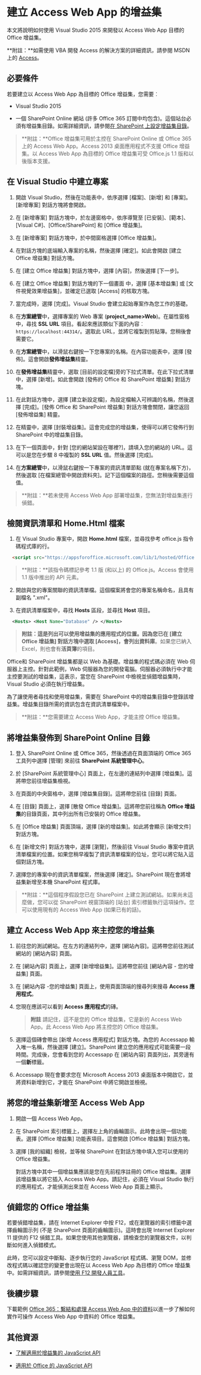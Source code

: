 
# <a name="create-add-ins-for-access-web-apps"></a>建立 Access Web App 的增益集



本文將說明如何使用 Visual Studio 2015 來開發以 Access Web App 目標的 Office 增益集。

>
  **附註：**如需使用 VBA 開發 Access 的解決方案的詳細資訊，請參閱 MSDN 上的 [Access](https://msdn.microsoft.com/en-us/library/fp179695.aspx)。

## <a name="prerequisites"></a>必要條件

若要建立以 Access Web App 為目標的 Office 增益集，您需要︰


- Visual Studio 2015

- 一個 SharePoint Online 網站 (許多 Office 365 訂閱中均包含)。這個站台必須有增益集目錄。如需詳細資訊，請參閱[在 SharePoint 上設定增益集目錄](../publish/publish-task-pane-and-content-add-ins-to-an-add-in-catalog.md)。


 >**附註：**Office 增益集可用於主控在 SharePoint Online 或 Office 365 上的 Access Web App。Access 2013 桌面應用程式不支援 Office 增益集。以 Access Web App 為目標的 Office 增益集可受 Office.js 1.1 版和以後版本支援。


## <a name="create-a-project-in-visual-studio"></a>在 Visual Studio 中建立專案


1.  開啟 Visual Studio，然後在功能表中，依序選擇 [檔案]、[新增] 和 [專案]。[新增專案] 對話方塊將會開啟。

2. 在 [新增專案] 對話方塊中，於左邊窗格中，依序導覽至 [已安裝]、[範本]、[Visual C#]、[Office/SharePoint] 和 [Office 增益集]。

3. 在 [新增專案] 對話方塊中，於中間窗格選擇 [Office 增益集]。

4. 在對話方塊的底端輸入專案的名稱，然後選擇 [確定]。如此會開啟 [建立 Office 增益集] 對話方塊。

5. 在 [建立 Office 增益集] 對話方塊中，選擇 [內容]，然後選擇 [下一步]。

6. 在 [建立 Office 增益集] 對話方塊的下一個畫面 中，選擇 [基本增益集] 或 [文件視覺效果增益集]，並確定已選取 [Access] 的核取方塊。

7. 當完成時，選擇 [完成]。Visual Studio 會建立起始專案作為您工作的基礎。

8. 在**方案總管**中，選擇專案的 Web 專案 (**project_name>Web**)。在屬性窗格中，尋找 **SSL URL** 項目。看起來應該類似下面的內容︰`https://localhost:44314/`。選取此 URL，並將它複製到剪貼簿。您稍後會需要它。

9. 在**方案總管**中，以滑鼠右鍵按一下您專案的名稱。在內容功能表中，選擇 [發佈]。這會開啟**發佈增益集**精靈。

10. 在**發佈增益集**精靈中，選取 [目前的設定檔]旁的下拉式清單。在此下拉式清單中，選擇 [新增]。如此會開啟 [發佈的 Office 和 SharePoint 增益集] 對話方塊。

11. 在此對話方塊中，選擇 [建立新設定檔]，為設定檔輸入可辨識的名稱，然後選擇 [完成]。[發佈 Office 和 SharePoint 增益集] 對話方塊會關閉，讓您返回 [發佈增益集] 精靈。

12. 在精靈中，選擇 [封裝增益集]。這會完成您的增益集，使得可以將它發佈行到 SharePoint 中的增益集目錄。

13. 在下一個頁面中，針對 [您的網站架設在哪裡?]，請填入您的網站的 URL。這可以是您在步驟 8 中複製的 **SSL URL** 值。然後選擇 [完成]。

14. 在**方案總管**中，以滑鼠右鍵按一下專案的資訊清單節點 (就在專案名稱下方)，然後選取 [在檔案總管中開啟資料夾]。記下這個檔案的路徑。您稍後需要這個值。


 >**附註：**若未使用 Access Web App 部署增益集，您無法對增益集進行偵錯。


## <a name="review-the-manifest-and-the-home.html-file"></a>檢閱資訊清單和 Home.Html 檔案


1. 在 Visual Studio 專案中，開啟 **Home.html** 檔案，並尋找參考 office.js 指令碼程式庫的行。

```html
  <script src="https://appsforoffice.microsoft.com/lib/1/hosted/Office.js" type="text/javascript"></script>
```
 >**附註：**該指令碼標記參考 1.1 版 (和以上) 的 Office.js。Access 會使用 1.1 版中推出的 API 元素。

2. 開啟與您的專案關聯的資訊清單檔。這個檔案將會您的專案名稱命名，且具有副檔名 ".xml"。

3.  在資訊清單檔案中，尋找 **Hosts** 區段，並尋找 **Host** 項目。

```xml
  <Hosts> <Host Name="Database" /> </Hosts>
```
 >**附註：**這是列出可以使用增益集的應用程式的位置。因為您已在 [建立 Office 增益集] 對話方塊中選取 [Access]，會列出**資料庫**。如果您已納入 Excel，則也會有**活頁簿**的項目。

Office和 SharePoint 增益集都是以 Web 為基礎。增益集的程式碼必須在 Web 伺服器上主控。針對此範例，Web 伺服器為您的開發電腦。伺服器必須執行中才能主控要測試的增益集，這表示，當您在 SharePoint 中檢視並偵錯增益集時，Visual Studio 必須在執行增益集。

為了讓使用者尋找和使用增益集，需要在 SharePoint 中的增益集目錄中登錄該增益集。增益集目錄所需的資訊包含在資訊清單檔案中。

 >**附註：**您需要建立 Access Web App，才能主控 Office 增益集。


## <a name="publish-your-add-in-to-a-sharepoint-online-catalog"></a>將增益集發佈到 SharePoint Online 目錄


1.  登入 SharePoint Online 或 Office 365，然後透過在頁面頂端的 Office 365 工具列中選擇 [管理] 來前往 **SharePoint 系統管理中心**。

2. 於 [SharePoint 系統管理中心] 頁面上，在左邊的連結列中選擇 [增益集]。這將帶您前往增益集檢視。

3. 在頁面的中央窗格中，選擇 [增益集目錄]。這將帶您前往 [目錄] 頁面。

4. 在 [目錄] 頁面上，選擇 [散發 Office 增益集]。這將帶您前往稱為 **Office 增益集**的目錄頁面，其中列出所有已安裝的 Office 增益集。

5. 在 [Office 增益集] 頁面頂端，選擇 [新的增益集]。如此將會顯示 [新增文件] 對話方塊。

6. 在 [新增文件] 對話方塊中，選擇 [瀏覽]，然後前往 Visual Studio 專案中資訊清單檔案的位置。如果您稍早複製了資訊清單檔案的位址，您可以將它貼入這個對話方塊。

7. 選擇您的專案中的資訊清單檔案，然後選擇 [確定]。SharePoint 現在會將增益集新增至本機 SharePoint 程式庫。


 >**附註：**這個程序假設您已在 SharePoint 上建立測試網站。如果尚未這麼做，您可以從 SharePoint 視窗頂端的 [站台] 索引標籤執行這項操作。您可以使用現有的 Access Web App (如果已有的話)。


## <a name="create-an-access-web-app-to-host-your-add-in"></a>建立 Access Web App 來主控您的增益集


1. 前往您的測試網站。在左方的連結列中，選擇 [網站內容]。這將帶您前往測試網站的 [網站內容] 頁面。

2. 在 [網站內容] 頁面上，選擇 [新增增益集]。這將帶您前往 [網站內容 - 您的增益集] 頁面。

3. 在 [網站內容 -您的增益集] 頁面上，使用頁面頂端的搜尋列來搜尋 **Access 應用程式**。

4. 您現在應該可以看到 **Access 應用程式**的磚。

     >**附註**  請記住，這不是您的 Office 增益集，它是新的 Access Web App。此 Access Web App 將主控您的 Office 增益集。
5. 選擇這個磚會帶出 [新增 Access 應用程式] 對話方塊。為您的 Accessapp 輸入唯一名稱，然後選擇 [建立]。SharePoint 建立您的應用程式可能需要一段時間。完成後，您會看到您的 Accessapp 在 [網站內容] 頁面列出，其旁邊有一個**新**標籤。

6. Accessapp 現在會要求您在 Microsoft Access 2013 桌面版本中開啟它，並將資料新增到它，才能在 SharePoint 中將它開啟並檢視。


## <a name="add-your-add-in-to-an-access-web-apps"></a>將您的增益集新增至 Access Web App


1. 開啟一個 Access Web App。

2. 在 SharePoint 索引標籤上，選擇左上角的齒輪圖示。此時會出現一個功能表。選擇 [Office 增益集] 功能表項目。這會開啟 [Office 增益集] 對話方塊。

3. 選擇 [我的組織] 檢視，並等候 SharePoint 在對話方塊中填入您可以使用的 Office 增益集。

    對話方塊中其中一個增益集應該是您在先前程序註冊的 Office 增益集。選擇該增益集以將它插入 Access Web App。請記住，必須在 Visual Studio 執行的應用程式，才能偵測出來並在 Access Web App 頁面上顯示。


## <a name="debug-your-add-in-for-office"></a>偵錯您的 Office 增益集

若要偵錯增益集，請在 Internet Explorer 中按 F12，或在瀏覽器的索引標籤中選擇齒輪圖示列 (不是 SharePoint 頁面的齒輪圖示)。這時會出現 Internet Explorer 11 提供的 F12 偵錯工具。如果您使用其他瀏覽器，請檢查您的瀏覽器文件，以判斷如何進入偵錯模式。

此時，您可以設定中斷點、逐步執行您的 JavaScript 程式碼、瀏覽 DOM，並修改程式碼以確認您的變更會出現在以 Access Web App 為目標的 Office 增益集中。如需詳細資訊，請參閱[使用 F12 開發人員工具](http://msdn.microsoft.com/library/ie/bg182326%28v=vs.85%29)。


## <a name="next-steps"></a>後續步驟

下載範例 [Office 365：繫結和處理 Access Web App 中的資料](https://code.msdn.microsoft.com/officeapps/Office-365-Bind-and-4876274e)以進一步了解如何實作可操作 Access Web App 中資料的 Office 增益集。


## <a name="additional-resources"></a>其他資源



- [了解適用於增益集的 JavaScript API](../develop/understanding-the-javascript-api-for-office.md)

- [適用於 Office 的 JavaScript API](../../reference/javascript-api-for-office.md)

